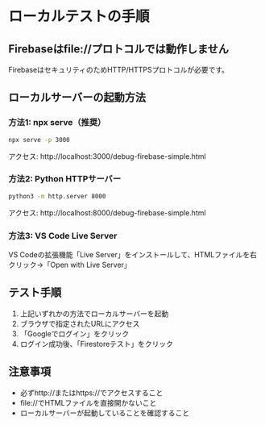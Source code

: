 # ローカルテストの手順

## Firebaseはfile://プロトコルでは動作しません

FirebaseはセキュリティのためHTTP/HTTPSプロトコルが必要です。

## ローカルサーバーの起動方法

### 方法1: npx serve（推奨）
```bash
npx serve -p 3000
```
アクセス: http://localhost:3000/debug-firebase-simple.html

### 方法2: Python HTTPサーバー
```bash
python3 -m http.server 8000
```
アクセス: http://localhost:8000/debug-firebase-simple.html

### 方法3: VS Code Live Server
VS Codeの拡張機能「Live Server」をインストールして、HTMLファイルを右クリック→「Open with Live Server」

## テスト手順

1. 上記いずれかの方法でローカルサーバーを起動
2. ブラウザで指定されたURLにアクセス
3. 「Googleでログイン」をクリック
4. ログイン成功後、「Firestoreテスト」をクリック

## 注意事項

- 必ずhttp://またはhttps://でアクセスすること
- file://でHTMLファイルを直接開かないこと
- ローカルサーバーが起動していることを確認すること
